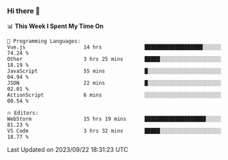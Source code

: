 ### Hi there 👋

<!--
**asdf12303116/asdf12303116** is a ✨ _special_ ✨ repository because its `README.md` (this file) appears on your GitHub profile.

Here are some ideas to get you started:

- 🔭 I’m currently working on ...
- 🌱 I’m currently learning ...
- 👯 I’m looking to collaborate on ...
- 🤔 I’m looking for help with ...
- 💬 Ask me about ...
- 📫 How to reach me: ...
- 😄 Pronouns: ...
- ⚡ Fun fact: ...
-->

<!--START_SECTION:waka-->
📊 **This Week I Spent My Time On** 

```text
💬 Programming Languages: 
Vue.js                   14 hrs              ███████████████████░░░░░░   74.24 % 
Other                    3 hrs 25 mins       █████░░░░░░░░░░░░░░░░░░░░   18.19 % 
JavaScript               55 mins             █░░░░░░░░░░░░░░░░░░░░░░░░   04.94 % 
JSON                     22 mins             █░░░░░░░░░░░░░░░░░░░░░░░░   02.01 % 
ActionScript             6 mins              ░░░░░░░░░░░░░░░░░░░░░░░░░   00.54 % 

🔥 Editors: 
WebStorm                 15 hrs 19 mins      ████████████████████░░░░░   81.23 % 
VS Code                  3 hrs 32 mins       █████░░░░░░░░░░░░░░░░░░░░   18.77 % 
```


 Last Updated on 2023/09/22 18:31:23 UTC
<!--END_SECTION:waka-->
